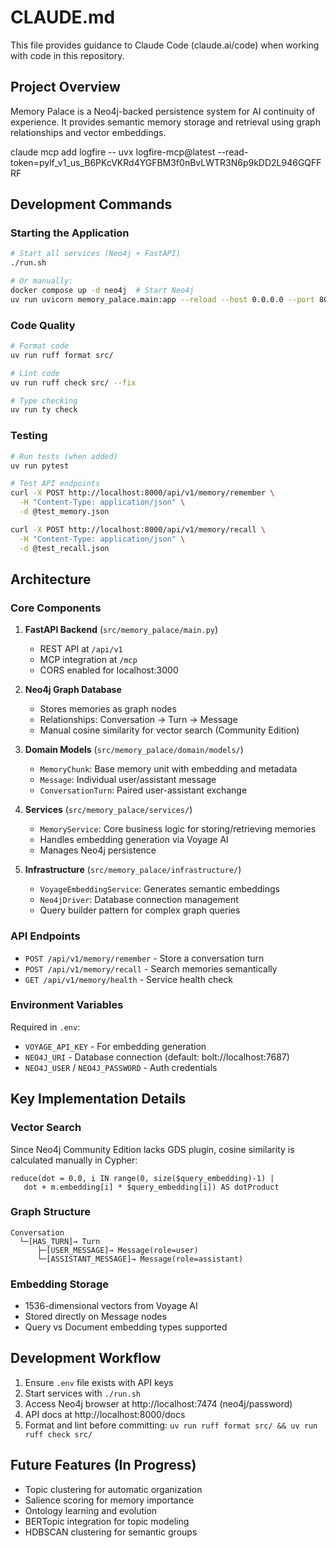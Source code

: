# CLAUDE.md

This file provides guidance to Claude Code (claude.ai/code) when working with code in this repository.

## Project Overview

Memory Palace is a Neo4j-backed persistence system for AI continuity of experience. It provides semantic memory storage and retrieval using graph relationships and vector embeddings.

claude mcp add logfire -- uvx logfire-mcp@latest --read-token=pylf_v1_us_B6PKcVKRd4YGFBM3f0nBvLWTR3N6p9kDD2L946GQFFRF

## Development Commands

### Starting the Application
```bash
# Start all services (Neo4j + FastAPI)
./run.sh

# Or manually:
docker compose up -d neo4j  # Start Neo4j
uv run uvicorn memory_palace.main:app --reload --host 0.0.0.0 --port 8000
```

### Code Quality
```bash
# Format code
uv run ruff format src/

# Lint code
uv run ruff check src/ --fix

# Type checking
uv run ty check
```

### Testing
```bash
# Run tests (when added)
uv run pytest

# Test API endpoints
curl -X POST http://localhost:8000/api/v1/memory/remember \
  -H "Content-Type: application/json" \
  -d @test_memory.json

curl -X POST http://localhost:8000/api/v1/memory/recall \
  -H "Content-Type: application/json" \
  -d @test_recall.json
```

## Architecture

### Core Components

1. **FastAPI Backend** (`src/memory_palace/main.py`)
   - REST API at `/api/v1`
   - MCP integration at `/mcp`
   - CORS enabled for localhost:3000

2. **Neo4j Graph Database**
   - Stores memories as graph nodes
   - Relationships: Conversation → Turn → Message
   - Manual cosine similarity for vector search (Community Edition)

3. **Domain Models** (`src/memory_palace/domain/models/`)
   - `MemoryChunk`: Base memory unit with embedding and metadata
   - `Message`: Individual user/assistant message
   - `ConversationTurn`: Paired user-assistant exchange

4. **Services** (`src/memory_palace/services/`)
   - `MemoryService`: Core business logic for storing/retrieving memories
   - Handles embedding generation via Voyage AI
   - Manages Neo4j persistence

5. **Infrastructure** (`src/memory_palace/infrastructure/`)
   - `VoyageEmbeddingService`: Generates semantic embeddings
   - `Neo4jDriver`: Database connection management
   - Query builder pattern for complex graph queries

### API Endpoints

- `POST /api/v1/memory/remember` - Store a conversation turn
- `POST /api/v1/memory/recall` - Search memories semantically
- `GET /api/v1/memory/health` - Service health check

### Environment Variables

Required in `.env`:
- `VOYAGE_API_KEY` - For embedding generation
- `NEO4J_URI` - Database connection (default: bolt://localhost:7687)
- `NEO4J_USER` / `NEO4J_PASSWORD` - Auth credentials

## Key Implementation Details

### Vector Search
Since Neo4j Community Edition lacks GDS plugin, cosine similarity is calculated manually in Cypher:
```cypher
reduce(dot = 0.0, i IN range(0, size($query_embedding)-1) |
   dot + m.embedding[i] * $query_embedding[i]) AS dotProduct
```

### Graph Structure
```
Conversation
  └─[HAS_TURN]→ Turn
      ├─[USER_MESSAGE]→ Message(role=user)
      └─[ASSISTANT_MESSAGE]→ Message(role=assistant)
```

### Embedding Storage
- 1536-dimensional vectors from Voyage AI
- Stored directly on Message nodes
- Query vs Document embedding types supported

## Development Workflow

1. Ensure `.env` file exists with API keys
2. Start services with `./run.sh`
3. Access Neo4j browser at http://localhost:7474 (neo4j/password)
4. API docs at http://localhost:8000/docs
5. Format and lint before committing: `uv run ruff format src/ && uv run ruff check src/`

## Future Features (In Progress)

- Topic clustering for automatic organization
- Salience scoring for memory importance
- Ontology learning and evolution
- BERTopic integration for topic modeling
- HDBSCAN clustering for semantic groups
